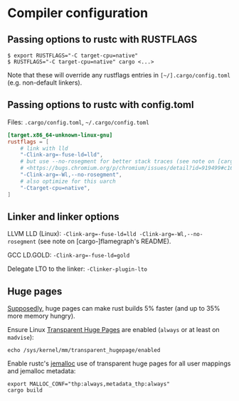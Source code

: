 # Compiler configuration

## Passing options to rustc with RUSTFLAGS

```
$ export RUSTFLAGS="-C target-cpu=native"
$ RUSTFLAGS="-C target-cpu=native" cargo <...>
```

Note that these will override any rustflags entries in `[~/].cargo/config.toml` (e.g. non-default
linkers).

## Passing options to rustc with config.toml

Files: `.cargo/config.toml`, `~/.cargo/config.toml`

```toml
[target.x86_64-unknown-linux-gnu]
rustflags = [
    # link with lld
    "-Clink-arg=-fuse-ld=lld",
    # but use --no-rosegment for better stack traces (see note on [cargo-]flamegraph's README and
    # <https://bugs.chromium.org/p/chromium/issues/detail?id=919499#c16>)
    "-Clink-arg=-Wl,--no-rosegment",
    # also optimize for this uarch
    "-Ctarget-cpu=native",
]
```

## Linker and linker options

LLVM LLD (Linux): `-Clink-arg=-fuse-ld=lld -Clink-arg=-Wl,--no-rosegment` (see note on
[cargo-]flamegraph's README).

GCC LD.GOLD: `-Clink-arg=-fuse-ld=gold`

Delegate LTO to the linker: `-Clinker-plugin-lto`

## Huge pages

[Supposedly](https://kobzol.github.io/rust/rustc/2023/10/21/make-rust-compiler-5percent-faster.html),
huge pages can make rust builds 5% faster (and up to 35% more memory hungry).

Ensure Linux [Transparent Huge Pages] are enabled (`always` or at least on `madvise`):

```
echo /sys/kernel/mm/transparent_hugepage/enabled
```

Enable rustc's [jemalloc] use of transparent huge pages for all user mappings and jemalloc metadata:

```
export MALLOC_CONF="thp:always,metadata_thp:always"
cargo build
```

[Transparent Huge Pages]: https://www.kernel.org/doc/html/latest/admin-guide/mm/transhuge.html
[jemalloc]: https://jemalloc.net/jemalloc.3.html
